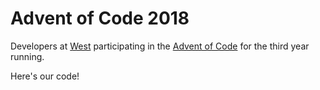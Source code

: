 # Advent of Code 2018

Developers at [West](https://www.west.com/) participating in the [Advent of Code](https://adventofcode.com/) for the third year running.

Here's our code!
